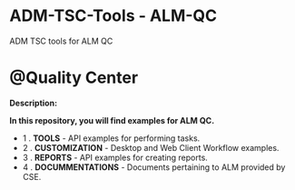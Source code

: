 # ADM-TSC-Tools - ALM-QC
ADM TSC tools for ALM QC
# @Quality Center
__Description:__

__In this repository, you will find examples for ALM QC.__

* 1 . __TOOLS__  - API examples for performing tasks. 
* 2 . __CUSTOMIZATION__ - Desktop and Web Client Workflow examples. 
* 3 . __REPORTS__  - API examples for creating reports. 
* 4 . __DOCUMMENTATIONS__ - Documents pertaining to ALM provided by CSE.
